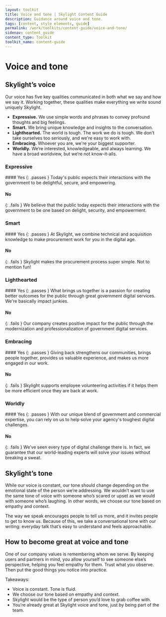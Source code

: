 ```yaml
---
layout: toolkit
title: Voice and tone | Skylight Content Guide
description: Guidance around voice and tone.
tags: [content, style elements, guide]
permalink: /work/toolkits/content-guide/voice-and-tone/
sidenav: content_guide
content_type: Toolkit
toolkit_name: content-guide
---
```


# Voice and tone

## Skylight’s voice

Our voice has five key qualities communicated in both what we say and how we say it. Working together, these qualities make everything we write sound uniquely Skylight.

* **Expressive.** We use simple words and phrases to convey profound thoughts and big feelings.
* **Smart.** We bring unique knowledge and insights to the conversation.
* **Lighthearted.** The world is tough. The work we do is tough. We don't take ourselves too seriously, and we're easy to work with.
* **Embracing.** Whoever you are, we're your biggest supporter.
* **Worldly.** We’re interested, knowledgeable, and always learning. We have a broad worldview, but we’re not know-it-alls.


### Expressive

<div class="example" markdown="1">
#### Yes
{: .passes }
Today's public expects their interactions with the government to be delightful, secure, and empowering.

#### No
{: .fails }
We believe that the public today expects their interactions with the government to be one based on delight, security, and empowerment.
</div>

### Smart

<div class="example" markdown="1">
#### Yes
{: .passes }
At Skylight, we combine technical and acquisition knowledge to make procurement work for you in the digital age.

#### No
{: .fails }
Skylight makes the procurement process super simple. Not to mention fun!
</div>

### Lighthearted

<div class="example" markdown="1">
#### Yes
{: .passes }
What brings us together is a passion for creating better outcomes for the public through great government digital services. We're basically impact junkies.

#### No
{: .fails }
Our company creates positive impact for the public through the modernization and professionalization of government digital services.
</div>

### Embracing

<div class="example" markdown="1">
#### Yes
{: .passes }
Giving back strengthens our communities, brings people together, provides us valuable experience, and makes us more engaged in our work.

#### No
{: .fails }
Skylight supports employee volunteering activities if it helps them be more efficient once they are back at work.
</div>

### Worldly

<div class="example" markdown="1">
#### Yes
{: .passes }
With our unique blend of government and commercial expertise, you can rely on us to help solve your agency's toughest digital challenges.

#### No
{: .fails }
We’ve seen every type of digital challenge there is. In fact, we guarantee that our world-leading experts will solve your issues without breaking a sweat.
</div>

## Skylight’s tone

While our voice is constant, our tone should change depending on the emotional state of the person we’re addressing. We wouldn’t want to use the same tone of voice with someone who’s scared or upset as we would with someone who’s laughing. In other words, we choose our tone based on empathy and context.

The way we speak encourages people to tell us more, and it invites people to get to know us. Because of this, we take a conversational tone with our writing: everyday talk that’s easy to understand and feels approachable.


## How to become great at voice and tone

One of our company values is remembering whom we serve. By keeping users and partners in mind, you allow yourself to see someone else’s perspective, helping you feel empathy for them. Trust what you observe. Then put the good things you notice into practice.

Takeaways:
* Voice is constant. Tone is fluid.
* We choose our tone based on empathy and context.
* Skylight would be the type of person you’d love to grab coffee with.
* You’re already great at Skylight voice and tone, just by being part of the team.
